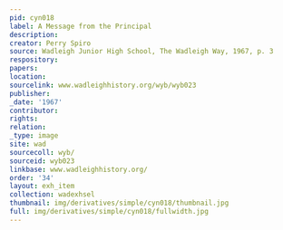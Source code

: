 ```yaml
---
pid: cyn018
label: A Message from the Principal
description:
creator: Perry Spiro
source: Wadleigh Junior High School, The Wadleigh Way, 1967, p. 3
respository:
papers:
location:
sourcelink: www.wadleighhistory.org/wyb/wyb023
publisher:
_date: '1967'
contributor:
rights:
relation:
_type: image
site: wad
sourcecoll: wyb/
sourceid: wyb023
linkbase: www.wadleighhistory.org/
order: '34'
layout: exh_item
collection: wadexhsel
thumbnail: img/derivatives/simple/cyn018/thumbnail.jpg
full: img/derivatives/simple/cyn018/fullwidth.jpg
---
```

